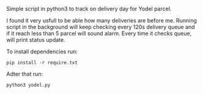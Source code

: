 Simple script in python3 to track on delivery day for Yodel parcel.

I found it very usfull to be able how many deliveries are before me.
Running script in the background will keep checking every 120s delivery
queue and if it reach less than 5 parcel will sound alarm.
Every time it checks queue, will print status update.

To install dependencies run:

	pip install -r require.txt

Adter that run:

	python3 yodel.py

